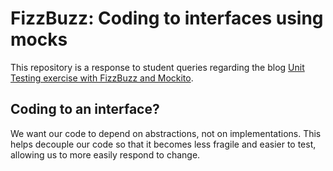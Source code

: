 # FizzBuzz: Coding to interfaces using mocks

This repository is a response to student queries regarding the blog [Unit Testing exercise with FizzBuzz and Mockito](https://www.javacodegeeks.com/2014/11/unit-testing-exercise-with-fizzbuzz-and-mockito.html).

## Coding to an interface?

We want our code to depend on abstractions, not on implementations. This helps decouple our code so that it becomes less fragile and easier to test, allowing us to more easily respond to change.
